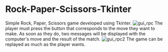 # Rock-Paper-Scissors-Tkinter
Simple Rock, Paper, Scissors game developed using Tkinter.
![gui_rpc](https://github.com/user-attachments/assets/7f13c8de-1340-4fc9-9cd3-73c0cac556df)
The player must press the button that corresponds to the move they want to make. As soon as they do, two messages will be displayed with the computer's move and the result of the match.
![gui_rpc2](https://github.com/user-attachments/assets/8f109579-cd33-4c01-820f-b7ed4163eb79)
The game can be replayed as much as the player wants.
